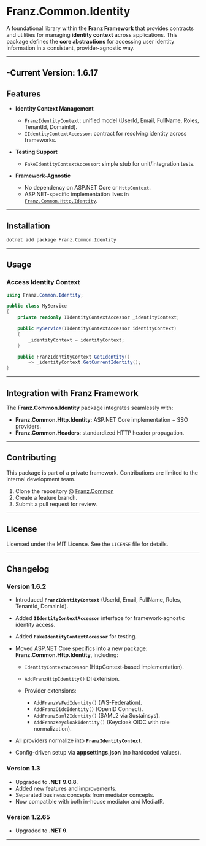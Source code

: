 # **Franz.Common.Identity**

A foundational library within the **Franz Framework** that provides contracts and utilities for managing **identity context** across applications.
This package defines the **core abstractions** for accessing user identity information in a consistent, provider-agnostic way.

---
-**Current Version**: 1.6.17
---
## **Features**

* **Identity Context Management**

  * `FranzIdentityContext`: unified model (UserId, Email, FullName, Roles, TenantId, DomainId).
  * `IIdentityContextAccessor`: contract for resolving identity across frameworks.

* **Testing Support**

  * `FakeIdentityContextAccessor`: simple stub for unit/integration tests.

* **Framework-Agnostic**

  * No dependency on ASP.NET Core or `HttpContext`.
  * ASP.NET-specific implementation lives in [`Franz.Common.Http.Identity`](../Franz.Common.Http.Identity).

---

## **Installation**

```bash
dotnet add package Franz.Common.Identity
```

---

## **Usage**

### Access Identity Context

```csharp
using Franz.Common.Identity;

public class MyService
{
    private readonly IIdentityContextAccessor _identityContext;

    public MyService(IIdentityContextAccessor identityContext)
    {
        _identityContext = identityContext;
    }

    public FranzIdentityContext GetIdentity()
        => _identityContext.GetCurrentIdentity();
}
```

---

## **Integration with Franz Framework**

The **Franz.Common.Identity** package integrates seamlessly with:

* **Franz.Common.Http.Identity**: ASP.NET Core implementation + SSO providers.
* **Franz.Common.Headers**: standardized HTTP header propagation.

---

## **Contributing**

This package is part of a private framework. Contributions are limited to the internal development team.

1. Clone the repository @ [Franz.Common](https://github.com/bestacio89/Franz.Common/)
2. Create a feature branch.
3. Submit a pull request for review.

---

## **License**

Licensed under the MIT License. See the `LICENSE` file for details.

---

## **Changelog**

### Version 1.6.2

* Introduced **`FranzIdentityContext`** (UserId, Email, FullName, Roles, TenantId, DomainId).
* Added **`IIdentityContextAccessor`** interface for framework-agnostic identity access.
* Added **`FakeIdentityContextAccessor`** for testing.
* Moved ASP.NET Core specifics into a new package: **Franz.Common.Http.Identity**, including:

  * `IdentityContextAccessor` (HttpContext-based implementation).
  * `AddFranzHttpIdentity()` DI extension.
  * Provider extensions:

    * `AddFranzWsFedIdentity()` (WS-Federation).
    * `AddFranzOidcIdentity()` (OpenID Connect).
    * `AddFranzSaml2Identity()` (SAML2 via Sustainsys).
    * `AddFranzKeycloakIdentity()` (Keycloak OIDC with role normalization).
* All providers normalize into **`FranzIdentityContext`**.
* Config-driven setup via **appsettings.json** (no hardcoded values).

### Version 1.3

* Upgraded to **.NET 9.0.8**.
* Added new features and improvements.
* Separated business concepts from mediator concepts.
* Now compatible with both in-house mediator and MediatR.

### Version 1.2.65

* Upgraded to **.NET 9**.

---

